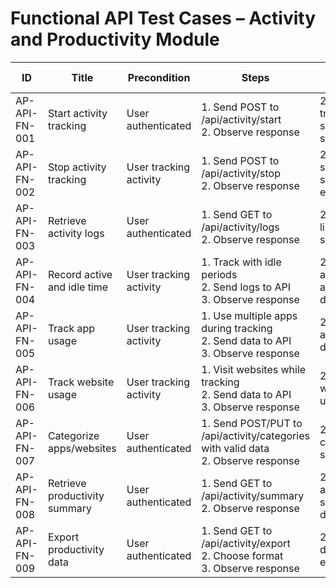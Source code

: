 # Functional API Test Cases – Activity and Productivity Module

| ID               | Title                                           | Precondition                        | Steps                                                         | Expected Result                           | Actual Result | Status |
|-------------------|-------------------------------------------------|-------------------------------------|---------------------------------------------------------------|-------------------------------------------|---------------|--------|
| AP-API-FN-001     | Start activity tracking                         | User authenticated                  | 1. Send POST to /api/activity/start <br> 2. Observe response | 200 OK with tracking session started |               |        |
| AP-API-FN-002     | Stop activity tracking                          | User tracking activity              | 1. Send POST to /api/activity/stop <br> 2. Observe response | 200 OK with session saved and ended |               |        |
| AP-API-FN-003     | Retrieve activity logs                          | User authenticated                  | 1. Send GET to /api/activity/logs <br> 2. Observe response | 200 OK with list of activity sessions |               |        |
| AP-API-FN-004     | Record active and idle time                     | User tracking activity              | 1. Track with idle periods <br> 2. Send logs to API <br> 3. Observe response | 200 OK with accurate active/idle data |               |        |
| AP-API-FN-005     | Track app usage                                 | User tracking activity              | 1. Use multiple apps during tracking <br> 2. Send data to API <br> 3. Observe response | 200 OK with app usage details |               |        |
| AP-API-FN-006     | Track website usage                             | User tracking activity              | 1. Visit websites while tracking <br> 2. Send data to API <br> 3. Observe response | 200 OK with website usage details |               |        |
| AP-API-FN-007     | Categorize apps/websites                        | User authenticated                  | 1. Send POST/PUT to /api/activity/categories with valid data <br> 2. Observe response | 200 OK with categories saved |               |        |
| AP-API-FN-008     | Retrieve productivity summary                   | User authenticated                  | 1. Send GET to /api/activity/summary <br> 2. Observe response | 200 OK with accurate summary data |               |        |
| AP-API-FN-009     | Export productivity data                        | User authenticated                  | 1. Send GET to /api/activity/export <br> 2. Choose format <br> 3. Observe response | 200 OK with downloadable export file |               |        |